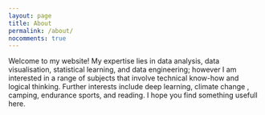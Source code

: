 ```yaml
---
layout: page
title: About
permalink: /about/
nocomments: true
---
```

Welcome to my website! My expertise lies in data analysis, data visualisation, statistical learning, and data engineering; however I am interested in a range of subjects that involve technical know-how and logical thinking. Further interests include deep learning, climate change , camping, endurance sports, and reading. 
I hope you find something usefull here.


